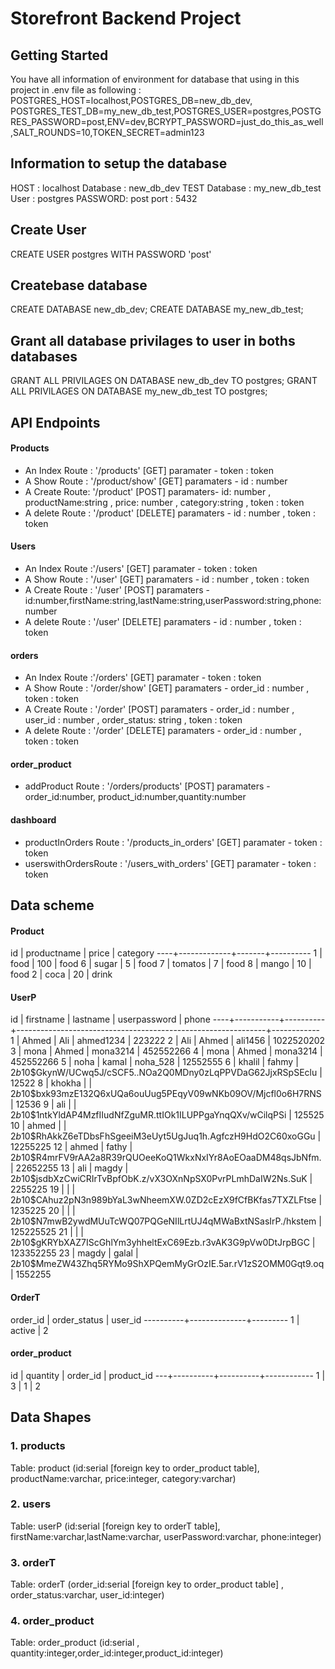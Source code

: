 # Storefront Backend Project

## Getting Started

You have all information of environment for database that using in this project in .env file
as following : POSTGRES_HOST=localhost,POSTGRES_DB=new_db_dev, POSTGRES_TEST_DB=my_new_db_test,POSTGRES_USER=postgres,POSTGRES_PASSWORD=post,ENV=dev,BCRYPT_PASSWORD=just_do_this_as_well,SALT_ROUNDS=10,TOKEN_SECRET=admin123

## Information to setup the database

HOST : localhost
Database : new_db_dev
TEST Database : my_new_db_test
User : postgres
PASSWORD: post
port : 5432
 
## Create User 
 CREATE USER postgres WITH PASSWORD 'post'

## Createbase database
 CREATE DATABASE new_db_dev;
 CREATE DATABASE my_new_db_test;

## Grant all database privilages to user in boths databases
GRANT ALL PRIVILAGES ON DATABASE new_db_dev TO postgres;
GRANT ALL PRIVILAGES ON DATABASE my_new_db_test TO postgres;

## API Endpoints
#### Products
- An Index Route : '/products' [GET]  paramater - token : token
- A Show Route : '/product/show' [GET] paramaters - id : number 
- A Create Route: '/product' [POST] paramaters- id: number , productName:string , price: number , category:string , token : token
- A delete Route : '/product' [DELETE] paramaters - id : number , token : token

#### Users
- An Index Route :'/users' [GET] paramater - token : token
- A Show Route : '/user' [GET] paramaters - id : number , token : token
- A Create Route : '/user' [POST] paramaters - id:number,firstName:string,lastName:string,userPassword:string,phone:number
- A delete Route : '/user' [DELETE] paramaters - id : number , token : token

#### orders
- An Index Route :'/orders' [GET] paramater - token : token
- A Show Route : '/order/show' [GET] paramaters - order_id : number , token : token
- A Create Route : '/order' [POST] paramaters - order_id : number , user_id : number , order_status: string , token : token
- A delete Route : '/order' [DELETE] paramaters - order_id : number , token : token

#### order_product
- addProduct Route : '/orders/products' [POST] paramaters - order_id:number, product_id:number,quantity:number

#### dashboard
- productInOrders Route : '/products_in_orders' [GET] paramater - token : token
- userswithOrdersRoute  : '/users_with_orders' [GET] paramater - token : token

## Data scheme

#### Product

 id | productname | price | category
----+-------------+-------+----------
  1 | food        |   100 | food
  6 | sugar       |     5 | food
  7 | tomatos     |     7 | food
  8 | mango       |    10 | food
  2 | coca        |    20 | drink

#### UserP

 id | firstname | lastname |                         userpassword                         |   phone
----+-----------+----------+--------------------------------------------------------------+------------
  1 | Ahmed     | Ali      | ahmed1234                                                    |     223222
  2 | Ali       | Ahmed    | ali1456                                                      | 1022520202
  3 | mona      | Ahmed    | mona3214                                                     |  452552266
  4 | mona      | Ahmed    | mona3214                                                     |  452552266
  5 | noha      | kamal    | noha_528                                                     |   12552555
  6 | khalil    | fahmy    | $2b$10$GkynW/UCwq5J/cSCF5..NOa2Q0MDny0zLqPPVDaG62JjxRSpSEclu |      12522
  8 | khokha    |          | $2b$10$bxk93mzE132Q6xUQa6ouUug5PEqyV09wNKb09OV/Mjcfl0o6H7RNS |      12536
  9 | ali       |          | $2b$10$1ntkYldAP4MzfIIudNfZguMR.ttIOk1ILUPPgaYnqQXv/wCilqPSi |     125525
 10 | ahmed     |          | $2b$10$RhAkkZ6eTDbsFhSgeeiM3eUyt5UgJuq1h.AgfczH9HdO2C60xoGGu |   12255225
 12 | ahmed     | fathy    | $2b$10$R4mrFV9rAA2a8R39rQUOeeKoQ1WkxNxIYr8AoEOaaDM48qsJbNfm. |   22652255
 13 | ali       | magdy    | $2b$10$jsdbXzCwiCRIrTvBpfObK.z/vX3OXnNpSX0PvrPLmhDaIW2Ns.SuK |    2255225
 19 |           |          | $2b$10$CAhuz2pN3n989bYaL3wNheemXW.0ZD2cEzX9fCfBKfas7TXZLFtse |    1235225
 20 |           |          | $2b$10$N7mwB2ywdMUuTcWQ07PQGeNIlLrtUJ4qMWaBxtNSasIrP./hkstem |  125225525
 21 |           |          | $2b$10$gKRYbXAZ7IScGhlYm3yhheltExC69Ezb.r3vAK3G9pVw0DtJrpBGC |  123352255
 23 | magdy     | galal    | $2b$10$MmeZW43Zhq5RYMo9ShXPQemMyGrOzIE.5ar.rV1zS2OMM0Gqt9.oq |    1552255


#### OrderT

 order_id | order_status | user_id
----------+--------------+---------
        1 | active       |       2

#### order_product

id | quantity | order_id | product_id
---+----------+----------+------------
 1 |        3 |        1 |          2

## Data Shapes
### 1. products 
Table: product (id:serial [foreign key to order_product table], productName:varchar, price:integer, category:varchar)

### 2. users
Table: userP (id:serial [foreign key to orderT table], firstName:varchar,lastName:varchar, userPassword:varchar, phone:integer)

### 3. orderT 
Table: orderT (order_id:serial [foreign key to order_product table] , order_status:varchar, user_id:integer)

### 4. order_product 
Table: order_product (id:serial , quantity:integer,order_id:integer,product_id:integer)